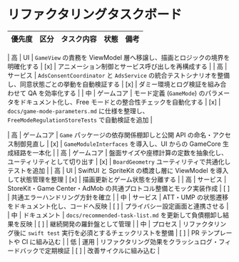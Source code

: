 # リファクタリングタスクボード

<!-- この表はリファクタリング指針に基づく優先タスクを管理するためのもの -->
<!-- コメントは全て日本語で記載し、読みやすさを重視している -->

| 優先度 | 区分 | タスク内容 | 状態 | 備考 |
|:------:|:----|:-----------|:----:|:-----|

| 高     | UI | `GameView` の責務を ViewModel 層へ移譲し、描画とロジックの境界を明確化する | [x] | <!-- 1 ファイルに集中している状態管理を分離し、クラッシュリスクを減らす -->アニメーション制御とサービス呼び出しを再構成する |
| 高     | サービス | `AdsConsentCoordinator` と `AdsService` の統合テストシナリオを整備し、同意状態ごとの挙動を自動検証する | [x] | <!-- ATT/UMP 周りの回帰を防ぐ重要タスク -->ダミー環境とログ検証を組み合わせて QA を効率化する |
| 中     | ゲームコア | モード定義 (`GameMode`) のパラメータをドキュメント化し、Free モードとの整合性チェックを自動化する | [x] | <!-- 盤面サイズ追加時の破綻を防ぐ -->`docs/game-mode-parameters.md` に仕様を整理し、`FreeModeRegulationStoreTests` で自動検証を追加 |

| 高     | ゲームコア | `Game` パッケージの依存関係棚卸しと公開 API の命名・アクセス制御見直し | [x] | <!-- UI からの利用方法統一を狙う重要タスク -->`GameModuleInterfaces` を導入し、UI からの GameCore 生成経路を一本化 |
| 高     | ゲームコア | 盤面サイズや座標計算の定数を抽象化し、ユーティリティとして切り出す | [x] | <!-- 将来の盤面拡張を想定した設計 -->`BoardGeometry` ユーティリティで共通化しテストを追加 |
| 高     | UI | SwiftUI と SpriteKit の橋渡し層に ViewModel を導入して状態管理を整理 | [x] | <!-- 状態の単一責務化で不具合を防ぐ -->描画更新とゲーム状態を分離する |
| 高     | サービス | StoreKit・Game Center・AdMob の共通プロトコル整備とモック実装作成 | [ ] | <!-- 非同期処理の標準化で信頼性を高める -->共通エラーハンドリング方針を確立 |
| 中     | サービス | ATT・UMP の状態遷移をドキュメント化し、コードへ反映 | [ ] | <!-- 審査対応を想定した整合性確保 -->プライバシー設定画面と連携させる |
| 中     | ドキュメント | `docs/recommended-task-list.md` を更新して負債棚卸し結果を反映 | [ ] | <!-- タスクの可視化を最新に保つ -->継続開発の羅針盤として管理 |
| 中     | プロセス | リファクタリング後に `swift test` 実行を必須とするチェックリストを整備 | [ ] | <!-- 品質基準を自動化 -->PR テンプレートや CI に組み込む |
| 低     | 運用 | リファクタリング効果をクラッシュログ・フィードバックで定期検証 | [ ] | <!-- スプリント末の見直しタスク -->改善サイクルに組み込む |
